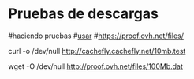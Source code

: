 # Pruebas de descargas
#haciendo pruebas
#[usar](https://www.perplexity.ai/)
#https://proof.ovh.net/files/

curl -o /dev/null http://cachefly.cachefly.net/10mb.test

wget -O /dev/null http://proof.ovh.net/files/100Mb.dat
